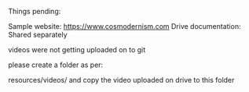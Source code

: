 Things pending:

Sample website: https://www.cosmodernism.com
Drive documentation: Shared separately

videos were not getting uploaded on to git

please create a folder as per:

resources/videos/ and copy the video uploaded on drive to this folder
